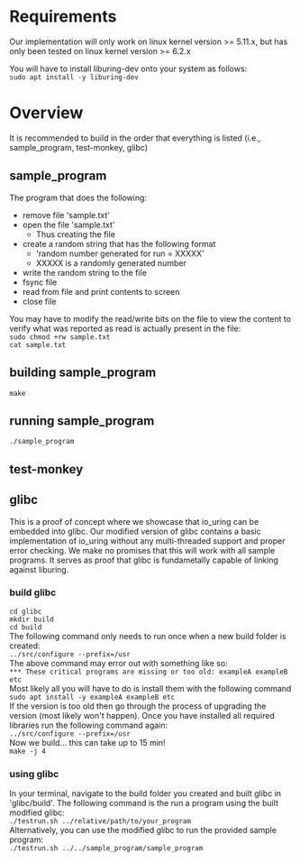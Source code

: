 # Requirements
Our implementation will only work on linux kernel version >= 5.11.x, but has only been tested on linux kernel version >= 6.2.x  

You will have to install liburing-dev onto your system as follows:  
`sudo apt install -y liburing-dev`

# Overview
It is recommended to build in the order that everything is listed (i.e., sample_program, test-monkey, glibc)  
## sample_program
The program that does the following:
* remove file 'sample.txt'
* open the file 'sample.txt'
  * Thus creating the file
* create a random string that has the following format
  * 'random number generated for run = XXXXX'
  * XXXXX is a randomly generated number
* write the random string to the file
* fsync file
* read from file and print contents to screen
* close file
  
You may have to modify the read/write bits on the file to view the content to verify what was reported as read is actually present in the file:  
`sudo chmod +rw sample.txt`  
`cat sample.txt`  
## building sample_program
`make`
## running sample_program
`./sample_program`
## test-monkey
## glibc
This is a proof of concept where we showcase that io_uring can be embedded into glibc. Our modified version of glibc contains a basic implementation of io_uring without any multi-threaded support and proper error checking. We make no promises that this will work with all sample programs. It serves as proof that glibc is fundametally capable of linking against liburing. 
### build glibc
`cd glibc`  
`mkdir build`  
`cd build`  
The following command only needs to run once when a new build folder is created:  
`../src/configure --prefix=/usr`  
The above command may error out with something like so:  
`*** These critical programs are missing or too old: exampleA exampleB etc`  
Most likely all you will have to do is install them with the following command  
`sudo apt install -y exampleA exampleB etc`  
If the version is too old then go through the process of upgrading the version (most likely won't happen). Once you have installed all required libraries run the following command again:  
`../src/configure --prefix=/usr`  
Now we build... this can take up to 15 min!  
`make -j 4`  
### using glibc
In your terminal, navigate to the build folder you created and built glibc in 'glibc/build'. The following command is the run a program using the built modified glibc:  
`./testrun.sh ../relative/path/to/your_program`  
Alternatively, you can use the modified glibc to run the provided sample program:  
`./testrun.sh ../../sample_program/sample_program`

